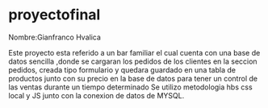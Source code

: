 # proyectofinal 
Nombre:Gianfranco Hvalica

Este proyecto esta referido a un bar familiar el cual cuenta con una base de datos sencilla ,donde se cargaran los pedidos de los clientes en la seccion pedidos, creada tipo formulario y quedara guardado en una tabla de productos junto con su precio en la base de datos para tener un control de las ventas durante un tiempo determinado 
Se utilizo metodologia hbs css local y JS junto con la conexion de datos de MYSQL.
